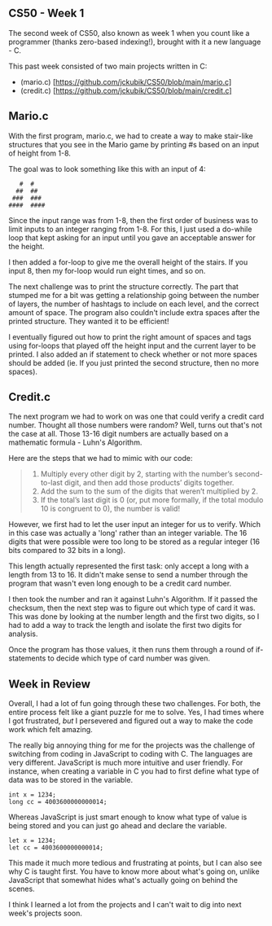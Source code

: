 ## CS50 - Week 1

The second week of CS50, also known as week 1 when you count like a programmer (thanks zero-based indexing!), brought with it a new language - C.

This past week consisted of two main projects written in C:

  - (mario.c) [https://github.com/jckubik/CS50/blob/main/mario.c]
  - (credit.c) [https://github.com/jckubik/CS50/blob/main/credit.c]
  
  ## Mario.c
  
 With the first program, mario.c, we had to create a way to make stair-like structures that you see in the Mario game by printing #s based on an input of height from 1-8.
 
 The goal was to look something like this with an input of 4:
 
       #  #
      ##  ##
     ###  ###
    ####  ####

Since the input range was from 1-8, then the first order of business was to limit inputs to an integer ranging from 1-8. For this, I just used a do-while loop that kept asking for an input until you gave an acceptable answer for the height.

I then added a for-loop to give me the overall height of the stairs. If you input 8, then my for-loop would run eight times, and so on.

The next challenge was to print the structure correctly. The part that stumped me for a bit was getting a relationship going between the number of layers, the number of hashtags to include on each level, and the correct amount of space. The program also couldn't include extra spaces after the printed structure. They wanted it to be efficient!

I eventually figured out how to print the right amount of spaces and tags using for-loops that played off the height input and the current layer to be printed. I also added an if statement to check whether or not more spaces should be added (ie. If you just printed the second structure, then no more spaces).

  ## Credit.c
  
The next program we had to work on was one that could verify a credit card number. Thought all those numbers were random? Well, turns out that's not the case at all. Those 13-16 digit numbers are actually based on a mathematic formula - Luhn's Algorithm.

Here are the steps that we had to mimic with our code:

> 1. Multiply every other digit by 2, starting with the number’s second-to-last digit, and then add those products’ digits together.
> 2. Add the sum to the sum of the digits that weren’t multiplied by 2.
> 3. If the total’s last digit is 0 (or, put more formally, if the total modulo 10 is congruent to 0), the number is valid!

However, we first had to let the user input an integer for us to verify. Which in this case was actually a 'long' rather than an integer variable. The 16 digits that were possible were too long to be stored as a regular integer (16 bits compared to 32 bits in a long).

This length actually represented the first task: only accept a long with a length from 13 to 16. It didn't make sense to send a number through the program that wasn't even long enough to be a credit card number. 

I then took the number and ran it against Luhn's Algorithm. If it passed the checksum, then the next step was to figure out which type of card it was. This was done by looking at the number length and the first two digits, so I had to add a way to track the length and isolate the first two digits for analysis.

Once the program has those values, it then runs them through a round of if-statements to decide which type of card number was given.

  ## Week in Review
  
Overall, I had a lot of fun going through these two challenges. For both, the entire process felt like a giant puzzle for me to solve. Yes, I had times where I got frustrated, *but* I persevered and figured out a way to make the code work which felt amazing.

The really big annoying thing for me for the projects was the challenge of switching from coding in JavaScript to coding with C. The languages are very different. JavaScript is much more intuitive and user friendly. For instance, when creating a variable in C you had to first define what type of data was to be stored in the variable.

    int x = 1234;
    long cc = 4003600000000014;

Whereas JavaScript is just smart enough to know what type of value is being stored and you can just go ahead and declare the variable.

    let x = 1234;
    let cc = 4003600000000014;
    
This made it much more tedious and frustrating at points, but I can also see why C is taught first. You have to know more about what's going on, unlike JavaScript that somewhat hides what's actually going on behind the scenes. 

I think I learned a lot from the projects and I can't wait to dig into next week's projects soon.
